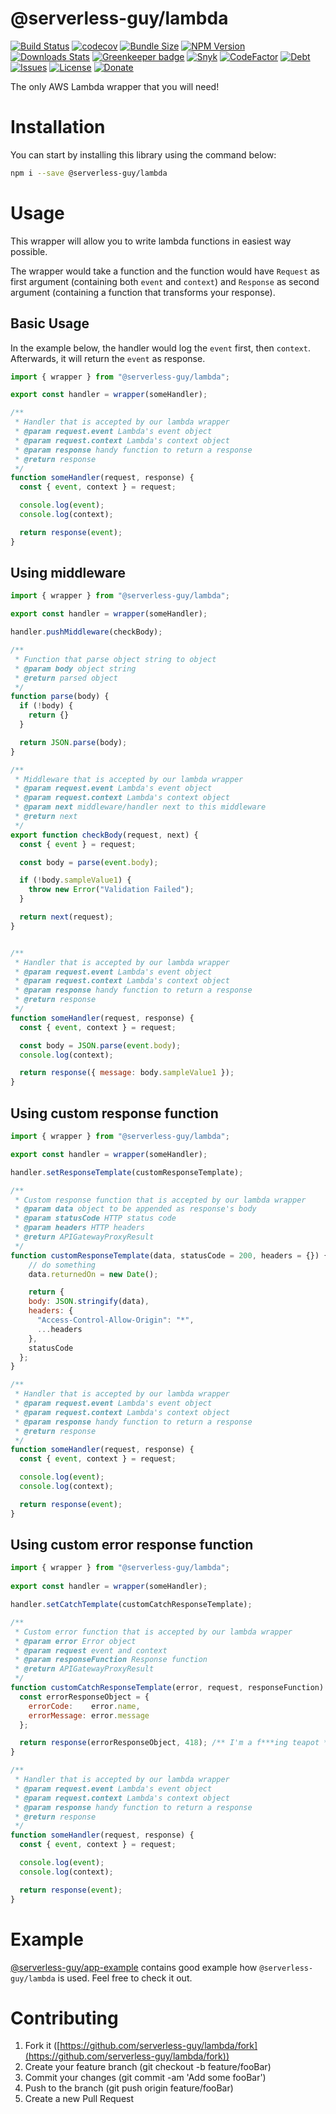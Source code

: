 # @serverless-guy/lambda  
[![Build Status][travis-image]][travis-url]
[![codecov](https://codecov.io/gh/serverless-guy/lambda/branch/2.0/graph/badge.svg)](https://codecov.io/gh/serverless-guy/lambda)
[![Bundle Size][bundlephobia]][bundlephobia-url]
[![NPM Version][npm-image]][npm-url]
[![Downloads Stats][npm-downloads]][npm-url]
[![Greenkeeper badge][greenkeeper-image]](https://greenkeeper.io/)
[![Snyk][vulnerability]][vulnerability-url]
[![CodeFactor](https://www.codefactor.io/repository/github/serverless-guy/lambda/badge)](https://www.codefactor.io/repository/github/serverless-guy/lambda)
[![Debt][techdebt]][techdebt-url]
[![Issues][issues]][issues-url]
[![License][license]][npm-url]
[![Donate][paypal-image]](https://www.paypal.com/cgi-bin/webscr?cmd=_donations&business=938FMCPPQG4DQ&currency_code=USD&source=url)
  
The only AWS Lambda wrapper that you will need!  
  
# Installation  
  
You can start by installing this library using the command below:  
  
```sh
npm i --save @serverless-guy/lambda
```
  
# Usage  
  
This wrapper will allow you to write lambda functions in easiest way possible.  
  
The wrapper would take a function and the function would have `Request` as first argument (containing both `event` and `context`) and `Response` as second argument (containing a function that transforms your response).
  
## Basic Usage 
  
In the example below, the handler would log the `event` first, then `context`. Afterwards, it will return the `event` as response.  
```javascript
import { wrapper } from "@serverless-guy/lambda";

export const handler = wrapper(someHandler);

/**
 * Handler that is accepted by our lambda wrapper
 * @param request.event Lambda's event object
 * @param request.context Lambda's context object
 * @param response handy function to return a response
 * @return response
 */
function someHandler(request, response) {
  const { event, context } = request;

  console.log(event);
  console.log(context);

  return response(event);
}
```
## Using middleware  
  
```javascript
import { wrapper } from "@serverless-guy/lambda";

export const handler = wrapper(someHandler);

handler.pushMiddleware(checkBody);

/**
 * Function that parse object string to object
 * @param body object string
 * @return parsed object
 */
function parse(body) {
  if (!body) {
    return {}
  }

  return JSON.parse(body);
}

/**
 * Middleware that is accepted by our lambda wrapper
 * @param request.event Lambda's event object
 * @param request.context Lambda's context object
 * @param next middleware/handler next to this middleware
 * @return next
 */
export function checkBody(request, next) {
  const { event } = request;

  const body = parse(event.body);

  if (!body.sampleValue1) {
    throw new Error("Validation Failed");
  }

  return next(request);
}


/**
 * Handler that is accepted by our lambda wrapper
 * @param request.event Lambda's event object
 * @param request.context Lambda's context object
 * @param response handy function to return a response
 * @return response
 */
function someHandler(request, response) {
  const { event, context } = request;

  const body = JSON.parse(event.body);
  console.log(context);

  return response({ message: body.sampleValue1 });
}
```  
  
## Using custom response function  
  
```javascript
import { wrapper } from "@serverless-guy/lambda";

export const handler = wrapper(someHandler);

handler.setResponseTemplate(customResponseTemplate);

/**
 * Custom response function that is accepted by our lambda wrapper
 * @param data object to be appended as response's body
 * @param statusCode HTTP status code
 * @param headers HTTP headers
 * @return APIGatewayProxyResult
 */
function customResponseTemplate(data, statusCode = 200, headers = {}) {
    // do something
    data.returnedOn = new Date();

    return {
    body: JSON.stringify(data),
    headers: {
      "Access-Control-Allow-Origin": "*",
      ...headers
    },
    statusCode
  };
}

/**
 * Handler that is accepted by our lambda wrapper
 * @param request.event Lambda's event object
 * @param request.context Lambda's context object
 * @param response handy function to return a response
 * @return response
 */
function someHandler(request, response) {
  const { event, context } = request;

  console.log(event);
  console.log(context);

  return response(event);
}
```
## Using custom error response function  
  
```javascript
import { wrapper } from "@serverless-guy/lambda";
 
export const handler = wrapper(someHandler);

handler.setCatchTemplate(customCatchResponseTemplate);

/**
 * Custom error function that is accepted by our lambda wrapper
 * @param error Error object
 * @param request event and context
 * @param responseFunction Response function
 * @return APIGatewayProxyResult
 */
function customCatchResponseTemplate(error, request, responseFunction) {
  const errorResponseObject = {
    errorCode:    error.name,
    errorMessage: error.message
  };

  return response(errorResponseObject, 418); /** I'm a f***ing teapot */
}

/**
 * Handler that is accepted by our lambda wrapper
 * @param request.event Lambda's event object
 * @param request.context Lambda's context object
 * @param response handy function to return a response
 * @return response
 */
function someHandler(request, response) {
  const { event, context } = request;

  console.log(event);
  console.log(context);

  return response(event);
}
```
  
# Example  
  
[@serverless-guy/app-example](https://github.com/serverless-guy/app-example) contains good example how `@serverless-guy/lambda` is used. Feel free to check it out.
# Contributing
  
1. Fork it ([https://github.com/serverless-guy/lambda/fork](https://github.com/serverless-guy/lambda/fork))  
2. Create your feature branch (git checkout -b feature/fooBar)  
3. Commit your changes (git commit -am 'Add some fooBar')  
4. Push to the branch (git push origin feature/fooBar)  
5. Create a new Pull Request  
  
<!-- Markdown link & img dfn's -->
[npm-image]: https://img.shields.io/npm/v/@serverless-guy/lambda.svg?style=flat-square
[npm-url]: https://www.npmjs.com/package/@serverless-guy/lambda
[npm-downloads]: https://img.shields.io/npm/dm/@serverless-guy/lambda.svg?style=flat-square
[travis-image]: https://travis-ci.org/serverless-guy/lambda.svg?branch=2.0
[travis-url]: https://travis-ci.org/serverless-guy/lambda
[greenkeeper-image]: https://badges.greenkeeper.io/serverless-guy/lambda.svg
[paypal-image]: https://img.shields.io/badge/Donate-PayPal-green.svg
[bundlephobia]: https://badgen.net/bundlephobia/minzip/@serverless-guy/lambda
[bundlephobia-url]: https://bundlephobia.com/result?p=@serverless-guy/lambda@2.3.1
[license]: https://img.shields.io/npm/l/@serverless-guy/lambda?color=blue
[vulnerability]: https://img.shields.io/snyk/vulnerabilities/npm/@serverless-guy/lambda
[vulnerability-url]: https://snyk.io/test/npm/@serverless-guy/lambda
[techdebt]: https://img.shields.io/codeclimate/tech-debt/serverless-guy/lambda
[techdebt-url]: https://codeclimate.com/github/serverless-guy/lambda/trends/technical_debt
[issues]: https://img.shields.io/codeclimate/issues/serverless-guy/lambda
[issues-url]: https://codeclimate.com/github/serverless-guy/lambda/issues